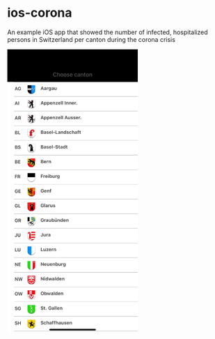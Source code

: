 # ios-corona
An example iOS app that showed the number of infected, hospitalized persons in Switzerland per canton during the corona crisis



<img src="/Screenshots/Cantons.png" alt="drawing" width="300"/>


